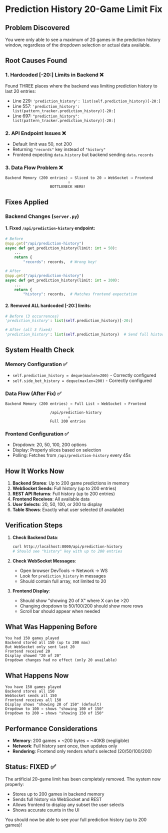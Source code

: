 # Prediction History 20-Game Limit Fix

## Problem Discovered
You were only able to see a maximum of 20 games in the prediction history window, regardless of the dropdown selection or actual data available.

## Root Causes Found

### 1. **Hardcoded [-20:] Limits in Backend** ❌
Found THREE places where the backend was limiting prediction history to last 20 entries:
- Line 229: `'prediction_history': list(self.prediction_history)[-20:]`
- Line 557: `'prediction_history': list(pattern_tracker.prediction_history)[-20:]`
- Line 697: `"prediction_history": list(pattern_tracker.prediction_history)[-20:]`

### 2. **API Endpoint Issues** ❌
- Default limit was 50, not 200
- Returning `"records"` key instead of `"history"` 
- Frontend expecting `data.history` but backend sending `data.records`

### 3. **Data Flow Problem** ❌
```
Backend Memory (200 entries) → Sliced to 20 → WebSocket → Frontend
                            ↑
                    BOTTLENECK HERE!
```

## Fixes Applied

### Backend Changes (`server.py`)

#### 1. Fixed `/api/prediction-history` endpoint:
```python
# Before
@app.get("/api/prediction-history")
async def get_prediction_history(limit: int = 50):
    ...
    return {
        "records": records,  # Wrong key!

# After
@app.get("/api/prediction-history")
async def get_prediction_history(limit: int = 200):
    ...
    return {
        "history": records,  # Matches frontend expectation
```

#### 2. Removed ALL hardcoded [-20:] limits:
```python
# Before (3 occurrences)
'prediction_history': list(self.prediction_history)[-20:]

# After (all 3 fixed)
'prediction_history': list(self.prediction_history)  # Send full history
```

## System Health Check

### Memory Configuration ✅
- `self.prediction_history = deque(maxlen=200)` - Correctly configured
- `self.side_bet_history = deque(maxlen=200)` - Correctly configured

### Data Flow (After Fix) ✅
```
Backend Memory (200 entries) → Full List → WebSocket → Frontend
                            ↓
                    /api/prediction-history
                            ↓
                    Full 200 entries
```

### Frontend Configuration ✅
- Dropdown: 20, 50, 100, 200 options
- Display: Properly slices based on selection
- Polling: Fetches from `/api/prediction-history` every 45s

## How It Works Now

1. **Backend Stores**: Up to 200 game predictions in memory
2. **WebSocket Sends**: Full history (up to 200 entries)
3. **REST API Returns**: Full history (up to 200 entries)
4. **Frontend Receives**: All available data
5. **User Selects**: 20, 50, 100, or 200 to display
6. **Table Shows**: Exactly what user selected (if available)

## Verification Steps

1. **Check Backend Data**:
   ```bash
   curl http://localhost:8000/api/prediction-history
   # Should see "history" key with up to 200 entries
   ```

2. **Check WebSocket Messages**:
   - Open browser DevTools → Network → WS
   - Look for `prediction_history` in messages
   - Should contain full array, not limited to 20

3. **Frontend Display**:
   - Should show "showing 20 of X" where X can be >20
   - Changing dropdown to 50/100/200 should show more rows
   - Scroll bar should appear when needed

## What Was Happening Before

```
You had 150 games played
Backend stored all 150 (up to 200 max)
But WebSocket only sent last 20
Frontend received 20
Display showed "20 of 20"
Dropdown changes had no effect (only 20 available)
```

## What Happens Now

```
You have 150 games played
Backend stores all 150
WebSocket sends all 150
Frontend receives all 150
Display shows "showing 20 of 150" (default)
Dropdown to 100 → shows "showing 100 of 150"
Dropdown to 200 → shows "showing 150 of 150"
```

## Performance Considerations

- **Memory**: 200 games × ~200 bytes = ~40KB (negligible)
- **Network**: Full history sent once, then updates only
- **Rendering**: Frontend only renders what's selected (20/50/100/200)

## Status: FIXED ✅

The artificial 20-game limit has been completely removed. The system now properly:
- Stores up to 200 games in backend memory
- Sends full history via WebSocket and REST
- Allows frontend to display any subset the user selects
- Shows accurate counts in the UI

You should now be able to see your full prediction history (up to 200 games)!